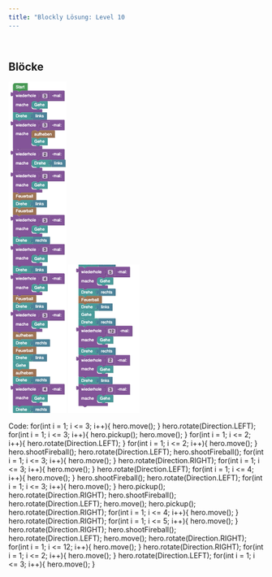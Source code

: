 ```yaml
---
title: "Blockly Lösung: Level 10
---
```

​
## Blöcke
![solution](doc/produs_unterlagen/solution/blockly/img/loesung_level_10.1.png)
![solution](doc/produs_unterlagen/solution/blockly/img/loesung_level_10.2.png)

Code:
for(int i = 1; i <= 3; i++){
    hero.move();
}
hero.rotate(Direction.LEFT);
for(int i = 1; i <= 3; i++){
    hero.pickup();
    hero.move();
}
for(int i = 1; i <= 2; i++){
    hero.rotate(Direction.LEFT);
}
for(int i = 1; i <= 2; i++){
    hero.move();
}
hero.shootFireball();
hero.rotate(Direction.LEFT);
hero.shootFireball();
for(int i = 1; i <= 3; i++){
    hero.move();
}
hero.rotate(Direction.RIGHT);
for(int i = 1; i <= 3; i++){
    hero.move();
}
hero.rotate(Direction.LEFT);
for(int i = 1; i <= 4; i++){
    hero.move();
}
hero.shootFireball();
hero.rotate(Direction.LEFT);
for(int i = 1; i <= 3; i++){
    hero.move();
}
hero.pickup();
hero.rotate(Direction.RIGHT);
hero.shootFireball();
hero.rotate(Direction.LEFT);
hero.move();
hero.pickup();
hero.rotate(Direction.RIGHT);
for(int i = 1; i <= 4; i++){
    hero.move();
}
hero.rotate(Direction.RIGHT);
for(int i = 1; i <= 5; i++){
    hero.move();
}
hero.rotate(Direction.RIGHT);
hero.shootFireball();
hero.rotate(Direction.LEFT);
hero.move();
hero.rotate(Direction.RIGHT);
for(int i = 1; i <= 12; i++){
    hero.move();
}
hero.rotate(Direction.RIGHT);
for(int i = 1; i <= 2; i++){
    hero.move();
}
hero.rotate(Direction.LEFT);
for(int i = 1; i <= 3; i++){
    hero.move();
}